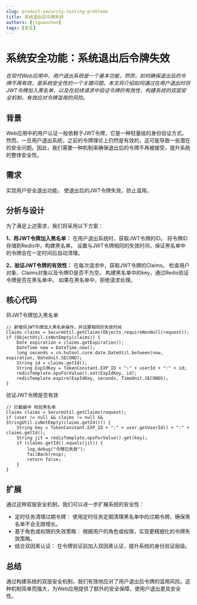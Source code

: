 ```yaml
---
slug: product-security-testing-problems
title: 系统退出后令牌失效
authors: [jiguanchen]
tags: [安全]
---
```


# 系统安全功能：系统退出后令牌失效
*在现代Web应用中，用户退出系统是一个基本功能，然而，如何确保退出后的令牌不再有效，是系统安全性的一个关键问题。本文将介绍如何通过在用户退出时将JWT令牌加入黑名单，以及在后续请求中验证令牌的有效性，构建系统的双层安全机制，有效应对令牌滥用的风险。*

## 背景

Web应用中的用户认证一般依赖于JWT令牌，它是一种轻量级的身份验证方式。然而，一旦用户退出系统，之前的令牌理论上仍然是有效的，这可能导致一些潜在的安全问题。因此，我们需要一种机制来确保退出后的令牌不再被接受，提升系统的整体安全性。

## 需求

实现用户安全退出功能。
使退出后的JWT令牌失效，防止滥用。

## 分析与设计

为了满足上述需求，我们将采用以下方案：

**1、将JWT令牌加入黑名单：**
在用户退出系统时，获取JWT令牌的ID。
将令牌ID存储到Redis中，构建黑名单。
设置与JWT令牌相同的失效时间，保证黑名单中的令牌会在一定时间后自动清理。

**2、验证JWT令牌的有效性：**
在每次请求中，获取JWT令牌的Claims。
检查用户对象、Claims对象以及令牌ID是否不为空。
构建黑名单中的key，通过Redis验证令牌是否在黑名单中。
如果在黑名单中，拒绝请求处理。

## 核心代码

将JWT令牌加入黑名单
```
// 新增将JWT令牌加入黑名单操作，并设置相同的失效时间
Claims claims = SecureUtil.getClaims(Objects.requireNonNull(request));
if (ObjectUtil.isNotEmpty(claims)) {
    Date expiration = claims.getExpiration();
    DateTime now = DateTime.now();
    long seconds = cn.hutool.core.date.DateUtil.between(now, expiration, DateUnit.SECOND);
    String id = claims.getId();
    String ExpIdKey = TokenConstant.EXP_ID + ":" + userId + ":" + id;
    redisTemplate.opsForValue().set(ExpIdKey, id);
    redisTemplate.expire(ExpIdKey, seconds, TimeUnit.SECONDS);
}
```

验证JWT令牌是否有效
```
// 拦截器中 校验黑名单
Claims claims = SecureUtil.getClaims(request);
if (user != null && claims != null && StringUtil.isNotEmpty(claims.getId())) {
    String key = TokenConstant.EXP_ID + ":" + user.getUserId() + ":" + claims.getId();
    String jit = redisTemplate.opsForValue().get(key);
    if (claims.getId().equals(jit)) {
        log.debug("令牌已失效");
        failBack(resp);
        return false;
    }
}
```

## 扩展

通过这种双层安全机制，我们可以进一步扩展系统的安全性：

 - 定时任务清理过期令牌： 使用定时任务定期清理黑名单中的过期令牌，确保黑名单不会无限增长。
 - 基于角色或权限的失效策略： 根据用户的角色或权限，实现更精细化的令牌失效策略。
 - 结合双因素认证： 在令牌验证前加入双因素认证，提升系统的身份验证层级。

## 总结

通过构建系统的双层安全机制，我们有效地应对了用户退出后令牌的滥用风险。这种机制简单而强大，为Web应用提供了额外的安全保障，使用户退出更具安全性。